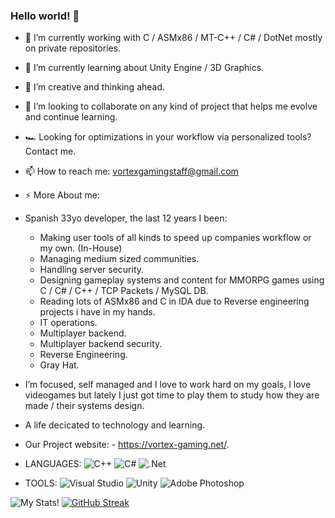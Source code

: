 ### Hello world! 👋

- 🔭 I’m currently working with C / ASMx86 / MT-C++ / C# / DotNet mostly on private repositories.
- 🌱 I’m currently learning about Unity Engine / 3D Graphics.
- 💯 I’m creative and thinking ahead.
- 👯 I’m looking to collaborate on any kind of project that helps me evolve and continue learning.
- 🏎 Looking for optimizations in your workflow via personalized tools? Contact me.

- 📫 How to reach me: vortexgamingstaff@gmail.com
- ⚡ More About me:

- Spanish 33yo developer, the last 12 years I been: 

  - Making user tools of all kinds to speed up companies workflow or my own. (In-House)
  - Managing medium sized communities.
  - Handling server security.
  - Designing gameplay systems and content for MMORPG games using C / C# / C++ / TCP Packets / MySQL DB.
  - Reading lots of ASMx86 and C in IDA due to Reverse engineering projects i have in my hands.
  - IT operations.
  - Multiplayer backend.
  - Multiplayer backend security.
  - Reverse Engineering.
  - Gray Hat.

- I’m focused, self managed and I love to work hard on my goals, I love videogames but lately I just got time to play them to study how they are made / their systems design.

- A life decicated to technology and learning.

- Our Project website: - https://vortex-gaming.net/.

- LANGUAGES: 
![C++](https://img.shields.io/badge/c++-%2300599C.svg?style=for-the-badge&logo=c%2B%2B&logoColor=white)
![C#](https://img.shields.io/badge/c%23-%23239120.svg?style=for-the-badge&logo=c-sharp&logoColor=white)
![.Net](https://img.shields.io/badge/.NET-5C2D91?style=for-the-badge&logo=.net&logoColor=white)

- TOOLS: 
![Visual Studio](https://img.shields.io/badge/Visual%20Studio-5C2D91.svg?style=for-the-badge&logo=visual-studio&logoColor=white)
![Unity](https://img.shields.io/badge/unity-%23000000.svg?style=for-the-badge&logo=unity&logoColor=white)
![Adobe Photoshop](https://img.shields.io/badge/adobe%20photoshop-%2331A8FF.svg?style=for-the-badge&logo=adobe%20photoshop&logoColor=white)

![My Stats!](http://github-profile-summary-cards.vercel.app/api/cards/profile-details?username=fantatik3&theme=2077)
[![GitHub Streak](https://github-readme-streak-stats.herokuapp.com/?user=fantatik3)](https://git.io/streak-stats)
